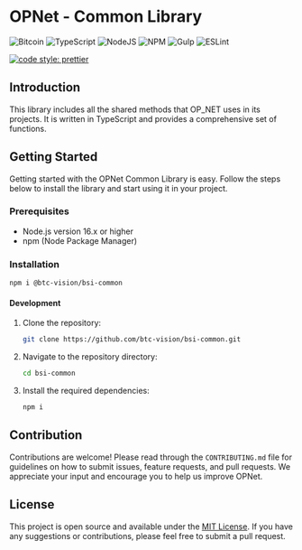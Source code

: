 # OPNet - Common Library

![Bitcoin](https://img.shields.io/badge/Bitcoin-000?style=for-the-badge&logo=bitcoin&logoColor=white)
![TypeScript](https://img.shields.io/badge/TypeScript-007ACC?style=for-the-badge&logo=typescript&logoColor=white)
![NodeJS](https://img.shields.io/badge/Node%20js-339933?style=for-the-badge&logo=nodedotjs&logoColor=white)
![NPM](https://img.shields.io/badge/npm-CB3837?style=for-the-badge&logo=npm&logoColor=white)
![Gulp](https://img.shields.io/badge/GULP-%23CF4647.svg?style=for-the-badge&logo=gulp&logoColor=white)
![ESLint](https://img.shields.io/badge/ESLint-4B3263?style=for-the-badge&logo=eslint&logoColor=white)

[![code style: prettier](https://img.shields.io/badge/code_style-prettier-ff69b4.svg?style=flat-square)](https://github.com/prettier/prettier)

## Introduction
This library includes all the shared methods that OP_NET uses in its projects. It is written in TypeScript and provides a comprehensive set of functions.

## Getting Started
Getting started with the OPNet Common Library is easy. Follow the steps below to install the library and start using it in your project.

### Prerequisites

- Node.js version 16.x or higher
- npm (Node Package Manager)

### Installation

```shell
npm i @btc-vision/bsi-common
```

#### Development

1. Clone the repository:
   ```bash
   git clone https://github.com/btc-vision/bsi-common.git
   ```
2. Navigate to the repository directory:
   ```bash
   cd bsi-common
   ```
3. Install the required dependencies:
   ```bash
   npm i
   ```

## Contribution

Contributions are welcome! Please read through the `CONTRIBUTING.md` file for guidelines on how to submit issues, feature requests, and pull requests. We appreciate your input and encourage you to help us improve OPNet.

## License

This project is open source and available under the [MIT License](LICENSE). If you have any suggestions or contributions, please feel free to submit a pull request.
